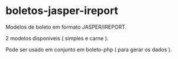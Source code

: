 # boletos-jasper-ireport

Modelos de boleto em formato JASPER/IREPORT.

2 modelos disponiveis ( simples e carne ).

Pode ser usado em conjunto em boleto-php ( para gerar os dados ).


